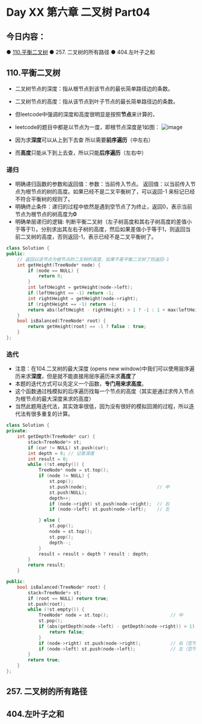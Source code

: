 # Day XX 第六章 二叉树 Part04

## 今日内容：

● [110.平衡二叉树](https://programmercarl.com/0110.%E5%B9%B3%E8%A1%A1%E4%BA%8C%E5%8F%89%E6%A0%91.html)
● 257. 二叉树的所有路径
● 404.左叶子之和

## 110.平衡二叉树
- 二叉树节点的深度：指从根节点到该节点的最长简单路径边的条数。
- 二叉树节点的高度：指从该节点到叶子节点的最长简单路径边的条数。
- 但leetcode中强调的深度和高度很明显是按照**节点**来计算的，
- leetcode的题目中都是以节点为一度，即根节点深度是1如图：
![image](https://github.com/zhangchi0605/Algorithms_Exercises/assets/30234384/0140c375-fc07-4f75-8401-49e9f93c0612)

- 因为求**深度**可以从上到下去查 所以需要**前序遍历**（中左右）
- 而**高度**只能从下到上去查，所以只能**后序遍历**（左右中）

### 递归
- 明确递归函数的参数和返回值：参数：当前传入节点。 返回值：以当前传入节点为根节点的树的高度。如果已经不是二叉平衡树了，可以返回-1 来标记已经不符合平衡树的规则了。
- 明确终止条件：递归的过程中依然是遇到空节点了为终止，返回0，表示当前节点为根节点的树高度为**0**
- 明确单层递归的逻辑: 判断平衡二叉树（左子树高度和其右子树高度的差值小于等于1）。分别求出其左右子树的高度，然后如果差值小于等于1，则返回当前二叉树的高度，否则返回-1，表示已经不是二叉平衡树了。
```cpp
class Solution {
public:
    // 返回以该节点为根节点的二叉树的高度，如果不是平衡二叉树了则返回-1
    int getHeight(TreeNode* node) {
        if (node == NULL) {
            return 0;
        }
        int leftHeight = getHeight(node->left);
        if (leftHeight == -1) return -1;
        int rightHeight = getHeight(node->right);
        if (rightHeight == -1) return -1;
        return abs(leftHeight - rightHeight) > 1 ? -1 : 1 + max(leftHeight, rightHeight);
    }
    bool isBalanced(TreeNode* root) {
        return getHeight(root) == -1 ? false : true;
    }
};
```

### 迭代
- 注意：在104.二叉树的最大深度 (opens new window)中我们可以使用层序遍历来求**深度**，但是就不能直接用层序遍历来求**高度**了
- 本题的迭代方式可以先定义一个函数，**专门用来求高度**。
- 这个函数通过栈模拟的后序遍历找每一个节点的高度（其实是通过求传入节点为根节点的最大深度来求的高度）
- 当然此题用迭代法，其实效率很低，因为没有很好的模拟回溯的过程，所以迭代法有很多重复的计算。
```cpp
class Solution {
private:
    int getDepth(TreeNode* cur) {
        stack<TreeNode*> st;
        if (cur != NULL) st.push(cur);
        int depth = 0; // 记录深度
        int result = 0;
        while (!st.empty()) {
            TreeNode* node = st.top();
            if (node != NULL) {
                st.pop();
                st.push(node);                          // 中
                st.push(NULL);
                depth++;
                if (node->right) st.push(node->right);  // 右
                if (node->left) st.push(node->left);    // 左

            } else {
                st.pop();
                node = st.top();
                st.pop();
                depth--;
            }
            result = result > depth ? result : depth;
        }
        return result;
    }

public:
    bool isBalanced(TreeNode* root) {
        stack<TreeNode*> st;
        if (root == NULL) return true;
        st.push(root);
        while (!st.empty()) {
            TreeNode* node = st.top();                       // 中
            st.pop();
            if (abs(getDepth(node->left) - getDepth(node->right)) > 1) {
                return false;
            }
            if (node->right) st.push(node->right);           // 右（空节点不入栈）
            if (node->left) st.push(node->left);             // 左（空节点不入栈）
        }
        return true;
    }
};
```

## 257. 二叉树的所有路径

## 404.左叶子之和
